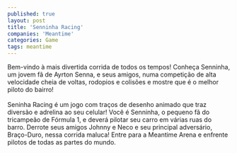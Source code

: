 ```yaml
---
published: true
layout: post
title: 'Senninha Racing'
companies: 'Meantime'
categories: Game
tags: meantime
---
```

Bem-vindo &agrave; mais divertida corrida de todos os tempos! Conhe&ccedil;a Senninha, um jovem f&atilde; de Ayrton Senna, e seus amigos, numa competi&ccedil;&atilde;o de alta velocidade cheia de voltas, rodopios e colis&otilde;es e mostre que &eacute; o melhor piloto do bairro!<br /><br />Seninha Racing &eacute; um jogo com tra&ccedil;os de desenho animado que traz divers&atilde;o e adrelina ao seu celular! Voc&ecirc; &eacute; Senninha, o pequeno f&atilde; do tricampe&atilde;o de F&oacute;rmula 1, e dever&aacute; pilotar seu carro em v&aacute;rias ruas do barro. Derrote seus amigos Johnny e Neco e seu principal advers&aacute;rio, Bra&ccedil;o-Duro, nessa corrida maluca! Entre para a Meantime Arena e enfrente pilotos de todas as partes do mundo.